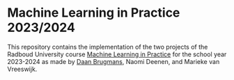 # Machine Learning in Practice 2023/2024

This repository contains the implementation of the two projects of the Radboud University course [Machine Learning in Practice](https://www.ru.nl/courseguides/science/vm/osirislinks/imc/nwi-imc030/) for the school year 2023-2024 as made by [Daan Brugmans](https://github.com/daanbrugmans), Naomi Deenen, and Marieke van Vreeswijk.